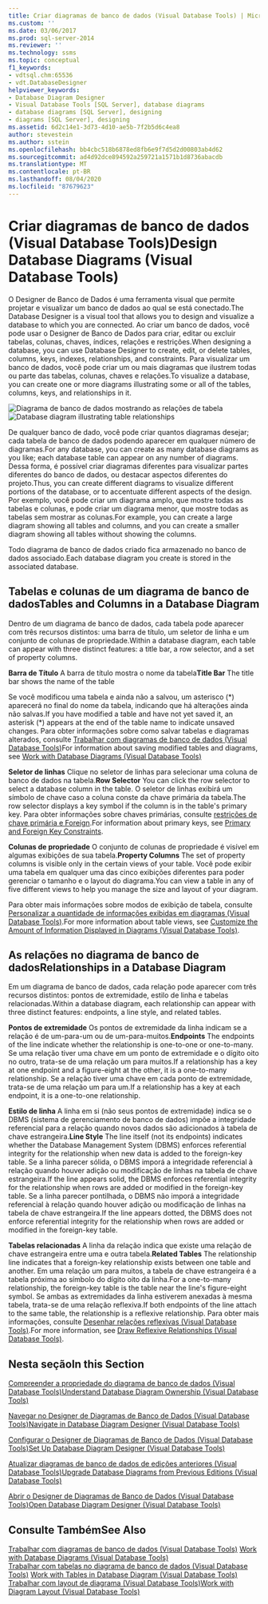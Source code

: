 ```yaml
---
title: Criar diagramas de banco de dados (Visual Database Tools) | Microsoft Docs
ms.custom: ''
ms.date: 03/06/2017
ms.prod: sql-server-2014
ms.reviewer: ''
ms.technology: ssms
ms.topic: conceptual
f1_keywords:
- vdtsql.chm:65536
- vdt.DatabaseDesigner
helpviewer_keywords:
- Database Diagram Designer
- Visual Database Tools [SQL Server], database diagrams
- database diagrams [SQL Server], designing
- diagrams [SQL Server], designing
ms.assetid: 6d2c14e1-3d73-4d10-ae5b-7f2b5d6c4ea8
author: stevestein
ms.author: sstein
ms.openlocfilehash: bb4cbc518b6878ed8fb6e9f7d5d2d00803ab4d62
ms.sourcegitcommit: ad4d92dce894592a259721a1571b1d8736abacdb
ms.translationtype: MT
ms.contentlocale: pt-BR
ms.lasthandoff: 08/04/2020
ms.locfileid: "87679623"
---
```

# <a name="design-database-diagrams-visual-database-tools"></a><span data-ttu-id="ca395-102">Criar diagramas de banco de dados (Visual Database Tools)</span><span class="sxs-lookup"><span data-stu-id="ca395-102">Design Database Diagrams (Visual Database Tools)</span></span>
  <span data-ttu-id="ca395-103">O Designer de Banco de Dados é uma ferramenta visual que permite projetar e visualizar um banco de dados ao qual se está conectado.</span><span class="sxs-lookup"><span data-stu-id="ca395-103">The Database Designer is a visual tool that allows you to design and visualize a database to which you are connected.</span></span> <span data-ttu-id="ca395-104">Ao criar um banco de dados, você pode usar o Designer de Banco de Dados para criar, editar ou excluir tabelas, colunas, chaves, índices, relações e restrições.</span><span class="sxs-lookup"><span data-stu-id="ca395-104">When designing a database, you can use Database Designer to create, edit, or delete tables, columns, keys, indexes, relationships, and constraints.</span></span> <span data-ttu-id="ca395-105">Para visualizar um banco de dados, você pode criar um ou mais diagramas que ilustrem todas ou parte das tabelas, colunas, chaves e relações.</span><span class="sxs-lookup"><span data-stu-id="ca395-105">To visualize a database, you can create one or more diagrams illustrating some or all of the tables, columns, keys, and relationships in it.</span></span>  
  
 <span data-ttu-id="ca395-106">![Diagrama de banco de dados mostrando as relações de tabela](../../database-engine/media//dv3w7c1.gif "Diagrama de banco de dados mostrando as relações de tabela")</span><span class="sxs-lookup"><span data-stu-id="ca395-106">![Database diagram illustrating table relationships](../../database-engine/media//dv3w7c1.gif "Database diagram illustrating table relationships")</span></span>  
  
 <span data-ttu-id="ca395-107">De qualquer banco de dado, você pode criar quantos diagramas desejar; cada tabela de banco de dados podendo aparecer em qualquer número de diagramas.</span><span class="sxs-lookup"><span data-stu-id="ca395-107">For any database, you can create as many database diagrams as you like; each database table can appear on any number of diagrams.</span></span> <span data-ttu-id="ca395-108">Dessa forma, é possível criar diagramas diferentes para visualizar partes diferentes do banco de dados, ou destacar aspectos diferentes do projeto.</span><span class="sxs-lookup"><span data-stu-id="ca395-108">Thus, you can create different diagrams to visualize different portions of the database, or to accentuate different aspects of the design.</span></span> <span data-ttu-id="ca395-109">Por exemplo, você pode criar um diagrama amplo, que mostre todas as tabelas e colunas, e pode criar um diagrama menor, que mostre todas as tabelas sem mostrar as colunas.</span><span class="sxs-lookup"><span data-stu-id="ca395-109">For example, you can create a large diagram showing all tables and columns, and you can create a smaller diagram showing all tables without showing the columns.</span></span>  
  
 <span data-ttu-id="ca395-110">Todo diagrama de banco de dados criado fica armazenado no banco de dados associado.</span><span class="sxs-lookup"><span data-stu-id="ca395-110">Each database diagram you create is stored in the associated database.</span></span>  
  
## <a name="tables-and-columns-in-a-database-diagram"></a><span data-ttu-id="ca395-111">Tabelas e colunas de um diagrama de banco de dados</span><span class="sxs-lookup"><span data-stu-id="ca395-111">Tables and Columns in a Database Diagram</span></span>  
 <span data-ttu-id="ca395-112">Dentro de um diagrama de banco de dados, cada tabela pode aparecer com três recursos distintos: uma barra de título, um seletor de linha e um conjunto de colunas de propriedade.</span><span class="sxs-lookup"><span data-stu-id="ca395-112">Within a database diagram, each table can appear with three distinct features: a title bar, a row selector, and a set of property columns.</span></span>  
  
 <span data-ttu-id="ca395-113">**Barra de Título** A barra de título mostra o nome da tabela</span><span class="sxs-lookup"><span data-stu-id="ca395-113">**Title Bar** The title bar shows the name of the table</span></span>  
  
 <span data-ttu-id="ca395-114">Se você modificou uma tabela e ainda não a salvou, um asterisco (\*) aparecerá no final do nome da tabela, indicando que há alterações ainda não salvas.</span><span class="sxs-lookup"><span data-stu-id="ca395-114">If you have modified a table and have not yet saved it, an asterisk (\*) appears at the end of the table name to indicate unsaved changes.</span></span> <span data-ttu-id="ca395-115">Para obter informações sobre como salvar tabelas e diagramas alterados, consulte [Trabalhar com diagramas de banco de dados &#40;Visual Database Tools&#41;](visual-database-tools.md)</span><span class="sxs-lookup"><span data-stu-id="ca395-115">For information about saving modified tables and diagrams, see [Work with Database Diagrams &#40;Visual Database Tools&#41;](visual-database-tools.md)</span></span>  
  
 <span data-ttu-id="ca395-116">**Seletor de linhas** Clique no seletor de linhas para selecionar uma coluna de banco de dados na tabela.</span><span class="sxs-lookup"><span data-stu-id="ca395-116">**Row Selector** You can click the row selector to select a database column in the table.</span></span> <span data-ttu-id="ca395-117">O seletor de linhas exibirá um símbolo de chave caso a coluna conste da chave primária da tabela.</span><span class="sxs-lookup"><span data-stu-id="ca395-117">The row selector displays a key symbol if the column is in the table's primary key.</span></span> <span data-ttu-id="ca395-118">Para obter informações sobre chaves primárias, consulte [restrições de chave primária e Foreign](../../relational-databases/tables/primary-and-foreign-key-constraints.md).</span><span class="sxs-lookup"><span data-stu-id="ca395-118">For information about primary keys, see [Primary and Foreign Key Constraints](../../relational-databases/tables/primary-and-foreign-key-constraints.md).</span></span>  
  
 <span data-ttu-id="ca395-119">**Colunas de propriedade** O conjunto de colunas de propriedade é visível em algumas exibições de sua tabela.</span><span class="sxs-lookup"><span data-stu-id="ca395-119">**Property Columns** The set of property columns is visible only in the certain views of your table.</span></span> <span data-ttu-id="ca395-120">Você pode exibir uma tabela em qualquer uma das cinco exibições diferentes para poder gerenciar o tamanho e o layout do diagrama.</span><span class="sxs-lookup"><span data-stu-id="ca395-120">You can view a table in any of five different views to help you manage the size and layout of your diagram.</span></span>  
  
 <span data-ttu-id="ca395-121">Para obter mais informações sobre modos de exibição de tabela, consulte [Personalizar a quantidade de informações exibidas em diagramas &#40;Visual Database Tools&#41;](customize-the-amount-of-information-displayed-in-diagrams-visual-database-tools.md).</span><span class="sxs-lookup"><span data-stu-id="ca395-121">For more information about table views, see [Customize the Amount of Information Displayed in Diagrams &#40;Visual Database Tools&#41;](customize-the-amount-of-information-displayed-in-diagrams-visual-database-tools.md).</span></span>  
  
## <a name="relationships-in-a-database-diagram"></a><span data-ttu-id="ca395-122">As relações no diagrama de banco de dados</span><span class="sxs-lookup"><span data-stu-id="ca395-122">Relationships in a Database Diagram</span></span>  
 <span data-ttu-id="ca395-123">Em um diagrama de banco de dados, cada relação pode aparecer com três recursos distintos: pontos de extremidade, estilo de linha e tabelas relacionadas.</span><span class="sxs-lookup"><span data-stu-id="ca395-123">Within a database diagram, each relationship can appear with three distinct features: endpoints, a line style, and related tables.</span></span>  
  
 <span data-ttu-id="ca395-124">**Pontos de extremidade** Os pontos de extremidade da linha indicam se a relação é de um-para-um ou de um-para-muitos.</span><span class="sxs-lookup"><span data-stu-id="ca395-124">**Endpoints** The endpoints of the line indicate whether the relationship is one-to-one or one-to-many.</span></span> <span data-ttu-id="ca395-125">Se uma relação tiver uma chave em um ponto de extremidade e o dígito oito no outro, trata-se de uma relação um para muitos.</span><span class="sxs-lookup"><span data-stu-id="ca395-125">If a relationship has a key at one endpoint and a figure-eight at the other, it is a one-to-many relationship.</span></span> <span data-ttu-id="ca395-126">Se a relação tiver uma chave em cada ponto de extremidade, trata-se de uma relação um para um.</span><span class="sxs-lookup"><span data-stu-id="ca395-126">If a relationship has a key at each endpoint, it is a one-to-one relationship.</span></span>  
  
 <span data-ttu-id="ca395-127">**Estilo de linha** A linha em si (não seus pontos de extremidade) indica se o DBMS (sistema de gerenciamento de banco de dados) impõe a integridade referencial para a relação quando novos dados são adicionados à tabela de chave estrangeira.</span><span class="sxs-lookup"><span data-stu-id="ca395-127">**Line Style** The line itself (not its endpoints) indicates whether the Database Management System (DBMS) enforces referential integrity for the relationship when new data is added to the foreign-key table.</span></span> <span data-ttu-id="ca395-128">Se a linha parecer sólida, o DBMS imporá a integridade referencial à relação quando houver adição ou modificação de linhas na tabela de chave estrangeira.</span><span class="sxs-lookup"><span data-stu-id="ca395-128">If the line appears solid, the DBMS enforces referential integrity for the relationship when rows are added or modified in the foreign-key table.</span></span> <span data-ttu-id="ca395-129">Se a linha parecer pontilhada, o DBMS não imporá a integridade referencial à relação quando houver adição ou modificação de linhas na tabela de chave estrangeira.</span><span class="sxs-lookup"><span data-stu-id="ca395-129">If the line appears dotted, the DBMS does not enforce referential integrity for the relationship when rows are added or modified in the foreign-key table.</span></span>  
  
 <span data-ttu-id="ca395-130">**Tabelas relacionadas** A linha da relação indica que existe uma relação de chave estrangeira entre uma e outra tabela.</span><span class="sxs-lookup"><span data-stu-id="ca395-130">**Related Tables** The relationship line indicates that a foreign-key relationship exists between one table and another.</span></span> <span data-ttu-id="ca395-131">Em uma relação um para muitos, a tabela de chave estrangeira é a tabela próxima ao símbolo do dígito oito da linha.</span><span class="sxs-lookup"><span data-stu-id="ca395-131">For a one-to-many relationship, the foreign-key table is the table near the line's figure-eight symbol.</span></span> <span data-ttu-id="ca395-132">Se ambas as extremidades da linha estiverem anexadas à mesma tabela, trata-se de uma relação reflexiva.</span><span class="sxs-lookup"><span data-stu-id="ca395-132">If both endpoints of the line attach to the same table, the relationship is a reflexive relationship.</span></span> <span data-ttu-id="ca395-133">Para obter mais informações, consulte [Desenhar relações reflexivas &#40;Visual Database Tools&#41;](draw-reflexive-relationships-visual-database-tools.md).</span><span class="sxs-lookup"><span data-stu-id="ca395-133">For more information, see [Draw Reflexive Relationships &#40;Visual Database Tools&#41;](draw-reflexive-relationships-visual-database-tools.md).</span></span>  
  
## <a name="in-this-section"></a><span data-ttu-id="ca395-134">Nesta seção</span><span class="sxs-lookup"><span data-stu-id="ca395-134">In this Section</span></span>  
 [<span data-ttu-id="ca395-135">Compreender a propriedade do diagrama de banco de dados &#40;Visual Database Tools&#41;</span><span class="sxs-lookup"><span data-stu-id="ca395-135">Understand Database Diagram Ownership &#40;Visual Database Tools&#41;</span></span>](understand-database-diagram-ownership-visual-database-tools.md)  
  
 [<span data-ttu-id="ca395-136">Navegar no Designer de Diagramas de Banco de Dados &#40;Visual Database Tools&#41;</span><span class="sxs-lookup"><span data-stu-id="ca395-136">Navigate in Database Diagram Designer &#40;Visual Database Tools&#41;</span></span>](navigate-in-database-diagram-designer-visual-database-tools.md)  
  
 [<span data-ttu-id="ca395-137">Configurar o Designer de Diagramas de Banco de Dados &#40;Visual Database Tools&#41;</span><span class="sxs-lookup"><span data-stu-id="ca395-137">Set Up Database Diagram Designer &#40;Visual Database Tools&#41;</span></span>](set-up-database-diagram-designer-visual-database-tools.md)  
  
 [<span data-ttu-id="ca395-138">Atualizar diagramas de banco de dados de edições anteriores &#40;Visual Database Tools&#41;</span><span class="sxs-lookup"><span data-stu-id="ca395-138">Upgrade Database Diagrams from Previous Editions &#40;Visual Database Tools&#41;</span></span>](upgrade-database-diagrams-from-previous-editions-visual-database-tools.md)  
  
 [<span data-ttu-id="ca395-139">Abrir o Designer de Diagramas de Banco de Dados &#40;Visual Database Tools&#41;</span><span class="sxs-lookup"><span data-stu-id="ca395-139">Open Database Diagram Designer &#40;Visual Database Tools&#41;</span></span>](open-database-diagram-designer-visual-database-tools.md)  
  
## <a name="see-also"></a><span data-ttu-id="ca395-140">Consulte Também</span><span class="sxs-lookup"><span data-stu-id="ca395-140">See Also</span></span>  
 <span data-ttu-id="ca395-141">[Trabalhar com diagramas de banco de dados &#40;Visual Database Tools&#41;](visual-database-tools.md) </span><span class="sxs-lookup"><span data-stu-id="ca395-141">[Work with Database Diagrams &#40;Visual Database Tools&#41;](visual-database-tools.md) </span></span>  
 <span data-ttu-id="ca395-142">[Trabalhar com tabelas no diagrama de banco de dados &#40;Visual Database Tools&#41;](work-with-tables-in-database-diagram-visual-database-tools.md) </span><span class="sxs-lookup"><span data-stu-id="ca395-142">[Work with Tables in Database Diagram &#40;Visual Database Tools&#41;](work-with-tables-in-database-diagram-visual-database-tools.md) </span></span>  
 [<span data-ttu-id="ca395-143">Trabalhar com layout de diagrama &#40;Visual Database Tools&#41;</span><span class="sxs-lookup"><span data-stu-id="ca395-143">Work with Diagram Layout &#40;Visual Database Tools&#41;</span></span>](work-with-diagram-layout-visual-database-tools.md)  
  
  
